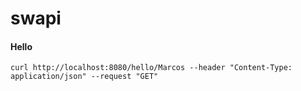 # swapi

#### Hello

```
curl http://localhost:8080/hello/Marcos --header "Content-Type: application/json" --request "GET"
```